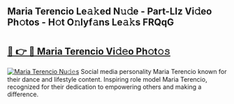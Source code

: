 ## Maria Terencio Le𝚊𝚔ed N𝚞𝚍e - Part-LIz Vi𝚍eo Ph𝚘tos - H𝚘t O𝚗lyf𝚊ns Le𝚊𝚔s FRQqG

# <h2><a href="http://hfetxg6.feru.top/?c=Maria+Terencio">🔗 👉 🔴 Maria Terencio Vi𝚍𝚎o Ph𝚘t𝚘𝚜</a></h2>

[![Maria Terencio Nu𝚍𝚎s](https://i.imgur.com/0TWrTi3.gif)](http://hfetxg6.feru.top/?c=Maria+Terencio)
Social media personality Maria Terencio known for their dance and lifestyle content. Inspiring role model Maria Terencio, recognized for their dedication to empowering others and making a difference. 
